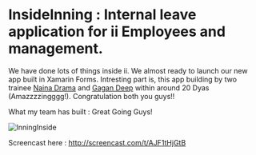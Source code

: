 # InsideInning : Internal leave application for ii Employees and management.

We have done lots of things inside ii. We almost ready to launch our new app built in Xamarin Forms. Intresting part is, this app building by two trainee [Naina Drama](https://github.com/NainaSharma "Naina Sharma") and [Gagan Deep](https://github.com/Gagandeep91) within around 20 Dyas (Amazzzzingggg!). Congratulation both you guys!!

What my team has built : Great Going Guys!

![InningInside](http://cdn.makeagif.com/media/2-22-2015/Vp2LY-.gif)

Screencast here : http://screencast.com/t/AJF1tHjGtB


